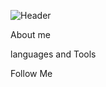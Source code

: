![Header](https://github.com/Yurytop/Yurytop/blob/main/assets/download.gif)

About me

languages and Tools

Follow Me